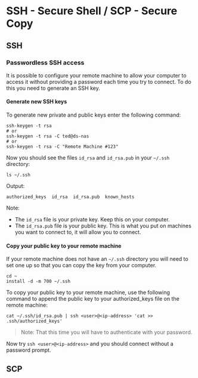 # SSH - Secure Shell / SCP - Secure Copy

## SSH 

### Passwordless SSH access 
 
It is possible to configure your remote machine to allow your computer to access it without providing a password each time you try to connect. To do this you need to generate an SSH key.

#### Generate new SSH keys
 
To generate new private and public keys enter the following command:
```
ssh-keygen -t rsa
# or
ssh-keygen -t rsa -C ted@ds-nas
# or
ssh-keygen -t rsa -C "Remote Machine #123"
```

Now you should see the files `id_rsa` and `id_rsa.pub` in your `~/.ssh` directory:
```
ls ~/.ssh
```

Output:
```
authorized_keys  id_rsa  id_rsa.pub  known_hosts
```

Note: 
* The `id_rsa` file is your private key. Keep this on your computer.
* The `id_rsa.pub` file is your public key. This is what you put on machines you want to connect to, it will allow you to connect.


#### Copy your public key to your remote machine

If your remote machine does not have an `~/.ssh` directory you will need to set one up so that you can copy the key from your computer.
```
cd ~
install -d -m 700 ~/.ssh
```

To copy your public key to your remote machine, use the following command to append the public key to your authorized_keys file on the remote machine:
```
cat ~/.ssh/id_rsa.pub | ssh <user>@<ip-address> 'cat >> .ssh/authorized_keys'
```

> Note: That this time you will have to authenticate with your password.

Now try `ssh <user>@<ip-address>` and you should connect without a password prompt.

## SCP
